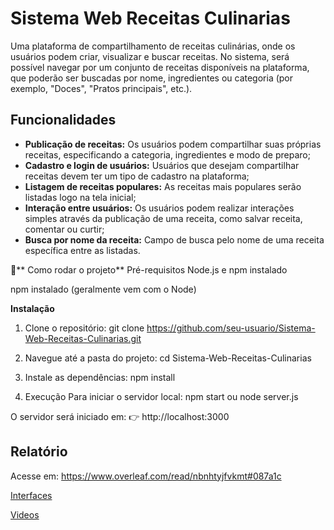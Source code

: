 # Sistema Web Receitas Culinarias
Uma plataforma de compartilhamento de receitas culinárias, onde os usuários podem criar, visualizar e buscar receitas. No sistema, será possível navegar por um conjunto de receitas disponíveis na plataforma, que poderão ser buscadas por nome, ingredientes ou categoria (por exemplo, "Doces", "Pratos principais", etc.).

## Funcionalidades
- **Publicação de receitas:** Os usuários podem compartilhar suas próprias receitas,
especificando a categoria, ingredientes e modo de preparo;
- **Cadastro e login de usuários:** Usuários que desejam compartilhar receitas devem
ter um tipo de cadastro na plataforma;
- **Listagem de receitas populares:** As receitas mais populares serão listadas logo na
tela inicial;
- **Interação entre usuários:** Os usuários podem realizar interações simples através
da publicação de uma receita, como salvar receita, comentar ou curtir;
- **Busca por nome da receita:** Campo de busca pelo nome de uma receita específica
entre as listadas.

🚀** Como rodar o projeto**
Pré-requisitos
Node.js e npm instalado

npm instalado (geralmente vem com o Node)

**Instalação**
1. Clone o repositório:
git clone https://github.com/seu-usuario/Sistema-Web-Receitas-Culinarias.git

2. Navegue até a pasta do projeto:
cd Sistema-Web-Receitas-Culinarias

3.  Instale as dependências:
npm install

4. Execução
Para iniciar o servidor local:
npm start ou node server.js

O servidor será iniciado em:
👉 http://localhost:3000

## Relatório
Acesse em: <a href="https://www.overleaf.com/read/nbnhtyjfvkmt#087a1c"> https://www.overleaf.com/read/nbnhtyjfvkmt#087a1c</a>

<a href="https://www.figma.com/design/jU02dBOdk5m7zkxZTIDIlp/Prototipo-WEB1?node-id=1-2&p=f&t=SLskKCe1UO9bOULY-0">Interfaces</a>

<a href="https://drive.google.com/drive/folders/18jXcXdVmFKaw5-l8g_DLmaywMdB9kOoW">Videos</a>
